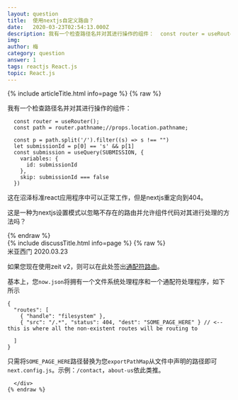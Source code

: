 ```yaml
---
layout: question
title:  使用nextjs自定义路由？
date:   2020-03-23T02:54:13.000Z
description: 我有一个检查路径名并对其进行操作的组件：  const router = useRouter();  const path = router.pat...
img: 
author: 梅
category: question
answer: 1
tags: reactjs React.js
topic: React.js
---
```

<div class="article-root">
  <div class="article">
    {% include articleTitle.html info=page %}
    {% raw %}
    <div class="article-content"><p><font style="vertical-align: inherit;"><font style="vertical-align: inherit;">我有一个检查路径名并对其进行操作的组件：</font></font></p>

<pre><code>  const router = useRouter();<font></font>
  const path = router.pathname;//props.location.pathname;<font></font>
<font></font>
  const p = path.split('/').filter((s) =&gt; s !== "")<font></font>
  let submissionId = p[0] == 's' &amp;&amp; p[1]<font></font>
  const submission = useQuery(SUBMISSION, {<font></font>
    variables: {<font></font>
      id: submissionId<font></font>
    },<font></font>
    skip: submissionId === false<font></font>
  })<font></font>
</code></pre>

<p><font style="vertical-align: inherit;"><font style="vertical-align: inherit;">这在沼泽标准react应用程序中可以正常工作，但是nextjs重定向到404。</font></font></p>

<p><font style="vertical-align: inherit;"><font style="vertical-align: inherit;">这是一种为nextjs设置模式以忽略不存在的路由并允许组件代码对其进行处理的方法吗？</font></font></p></div>
    {% endraw %}
  </div>

  <div class="discuss-wrapper">
    {% include discussTitle.html info=page %}
    {% raw %}
    <div class="discuss-item">
        <div class="discuss-parent">
          <div class="discuss-meta">
            <span class="discuss-user">米亚西门</span>
            <span class="discuss-time">2020.03.23</span>
          </div>
          <div class="discuss-comment"><p><font style="vertical-align: inherit;"><font style="vertical-align: inherit;">如果您现在使用zeit v2，则可以</font><font style="vertical-align: inherit;">在此处</font><font style="vertical-align: inherit;">签出</font></font><a href="https://zeit.co/docs/v2/advanced/routes#wildcard-routes" rel="nofollow noreferrer"><font style="vertical-align: inherit;"><font style="vertical-align: inherit;">通配符路由</font></font></a><font style="vertical-align: inherit;"><font style="vertical-align: inherit;">。</font></font></p>

<p><font style="vertical-align: inherit;"><font style="vertical-align: inherit;">基本上，您</font></font><code>now.json</code><font style="vertical-align: inherit;"><font style="vertical-align: inherit;">将拥有一个文件系统处理程序和一个通配符处理程序，如下所示</font></font></p>

<pre><code>{<font></font>
  "routes": [<font></font>
    { "handle": "filesystem" },<font></font>
    { "src": "/.*", "status": 404, "dest": "SOME_PAGE_HERE" } // &lt;-- this is where all the non-existent routes will be routing to<font></font>
<font></font>
  ]<font></font>
}<font></font>
</code></pre>

<p><font style="vertical-align: inherit;"><font style="vertical-align: inherit;">只需将</font></font><code>SOME_PAGE_HERE</code><font style="vertical-align: inherit;"><font style="vertical-align: inherit;">路径</font><font style="vertical-align: inherit;">替换</font><font style="vertical-align: inherit;">为您</font></font><code>exportPathMap</code><font style="vertical-align: inherit;"><font style="vertical-align: inherit;">从文件中</font><font style="vertical-align: inherit;">声明的路径即可</font></font><code>next.config.js</code><font style="vertical-align: inherit;"><font style="vertical-align: inherit;">。</font><font style="vertical-align: inherit;">示例：</font></font><code>/contact</code><font style="vertical-align: inherit;"><font style="vertical-align: inherit;">，</font></font><code>about-us</code><font style="vertical-align: inherit;"><font style="vertical-align: inherit;">依此类推。</font></font></p></div>
        </div>
        
      </div>
    {% endraw %}
  </div>
<div>
